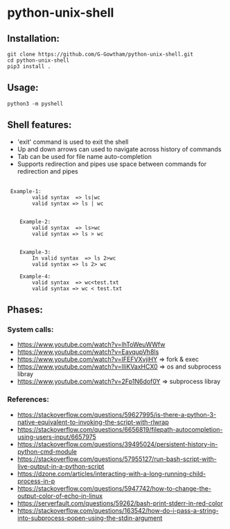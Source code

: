 # python-unix-shell

## Installation:
    git clone https://github.com/G-Gowtham/python-unix-shell.git
    cd python-unix-shell
    pip3 install .

## Usage:
    python3 -m pyshell

## Shell features:
  * 'exit' command is used to exit the shell 
  * Up and down arrows can used to navigate across history of commands 
  * Tab can be used for file name auto-completion 
  * Supports redirection and pipes use space between commands for redirection and pipes<br><br>
  <div>

     Example-1: 
            valid syntax  => ls|wc
            valid syntax => ls | wc 
            

        Example-2: 
            valid syntax  => ls>wc
            valid syntax => ls > wc 
            
        
        Example-3: 
            In valid syntax  => ls 2>wc
            valid syntax => ls 2> wc 
            
        Example-4: 
            valid syntax  => wc<test.txt
            valid syntax => wc < test.txt

## Phases:
  ### System calls:
  * https://www.youtube.com/watch?v=lhToWeuWWfw
  * https://www.youtube.com/watch?v=EavqupVh8ls
  * https://www.youtube.com/watch?v=IFEFVXvjiHY => fork & exec
  * https://www.youtube.com/watch?v=IIiKVaxHCX0 => os and subprocess libray
  * https://www.youtube.com/watch?v=2Fp1N6dof0Y => subprocess libray

  ### References:
  * https://stackoverflow.com/questions/59627995/is-there-a-python-3-native-equivalent-to-invoking-the-script-with-rlwrap
  * https://stackoverflow.com/questions/6656819/filepath-autocompletion-using-users-input/6657975
  * https://stackoverflow.com/questions/39495024/persistent-history-in-python-cmd-module
  * https://stackoverflow.com/questions/57955127/run-bash-script-with-live-output-in-a-python-script
  * https://dzone.com/articles/interacting-with-a-long-running-child-process-in-p
  * https://stackoverflow.com/questions/5947742/how-to-change-the-output-color-of-echo-in-linux
  * https://serverfault.com/questions/59262/bash-print-stderr-in-red-color
  * https://stackoverflow.com/questions/163542/how-do-i-pass-a-string-into-subprocess-popen-using-the-stdin-argument


